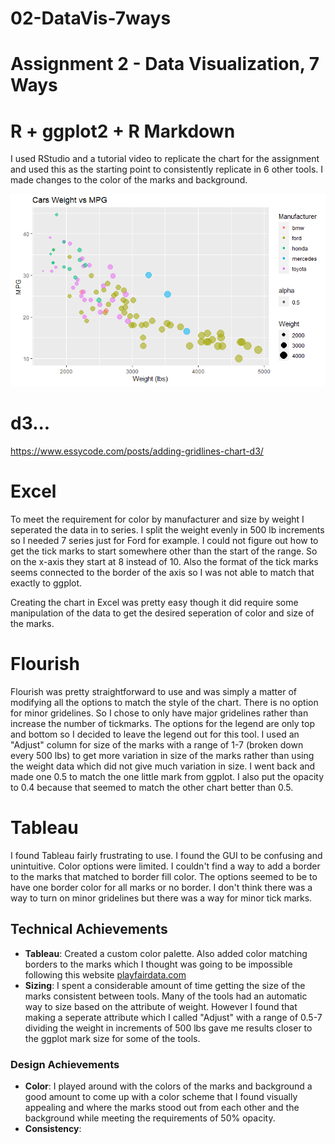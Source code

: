 # 02-DataVis-7ways

Assignment 2 - Data Visualization, 7 Ways  
===

# R + ggplot2 + R Markdown

I used RStudio and a tutorial video to replicate the chart for the assignment and used this as the starting point to consistently replicate in 6 other tools. I made changes to the color of the marks and background.


![ggplot2](img/ggplot2.png)

# d3...

<a href = "https://www.essycode.com/posts/adding-gridlines-chart-d3/">https://www.essycode.com/posts/adding-gridlines-chart-d3/</a>

# Excel

To meet the requirement for color by manufacturer and size by weight I seperated the data in to series. I split the weight evenly in 500 lb increments so I needed 7 series just for Ford for example. I could not figure out how to get the tick marks to start somewhere other than the start of the range. So on the x-axis they start at 8 instead of 10. Also the format of the tick marks seems connected to the border of the axis so I was not able to match that exactly to ggplot.

Creating the chart in Excel was pretty easy though it did require some manipulation of the data to get the desired seperation of color and size of the marks. 

# Flourish

Flourish was pretty straightforward to use and was simply a matter of modifying all the options to match the style of the chart. There is no option for minor gridelines. So I chose to only have major gridelines rather than increase the number of tickmarks. The options for the legend are only top and bottom so I decided to leave the legend out for this tool. I used an "Adjust" column for size of the marks with a range of 1-7 (broken down every 500 lbs) to get more variation in size of the marks rather than using the weight data which did not give much variation in size. I went back and made one 0.5 to match the one little mark from ggplot. I also put the opacity to 0.4 because that seemed to match the other chart better than 0.5.

# Tableau

I found Tableau fairly frustrating to use. I found the GUI to be confusing and unintuitive. Color options were limited. I couldn't find a way to add a border to the marks that matched to border fill color. The options seemed to be to have one border color for all marks or no border. I don't think there was a way to turn on minor gridelines but there was a way for minor tick marks. 


## Technical Achievements
- **Tableau**: Created a custom color palette. Also added color matching borders to the marks which I thought was going to be impossible following this website <a href = "https://playfairdata.com/3-ways-to-make-stunning-scatter-plots-in-tableau"/> playfairdata.com </a>
- **Sizing**: I spent a considerable amount of time getting the size of the marks consistent between tools. Many of the tools had an automatic way to size based on the attribute of weight. However I found that making a seperate attribute which I called "Adjust" with a range of 0.5-7 dividing the weight in increments of 500 lbs gave me results closer to the ggplot mark size for some of the tools.

### Design Achievements
- **Color**: I played around with the colors of the marks and background a good amount to come up with a color scheme that I found visually appealing and where the marks stood out from each other and the background while meeting the requirements of 50% opacity. 
- **Consistency**:
